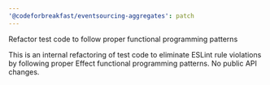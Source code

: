 ```yaml
---
'@codeforbreakfast/eventsourcing-aggregates': patch
---
```


Refactor test code to follow proper functional programming patterns

This is an internal refactoring of test code to eliminate ESLint rule violations by following proper Effect functional programming patterns. No public API changes.
